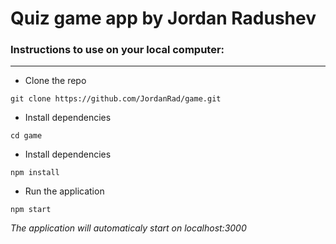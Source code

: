 Quiz game app by Jordan Radushev 
===================

### Instructions to use on your local computer: ###
---------------
* Clone the repo 
```
git clone https://github.com/JordanRad/game.git
```

* Install dependencies 
```
cd game
```

* Install dependencies 
```
npm install
```


* Run the application 
```
npm start
```
*The application will automaticaly start on localhost:3000*
